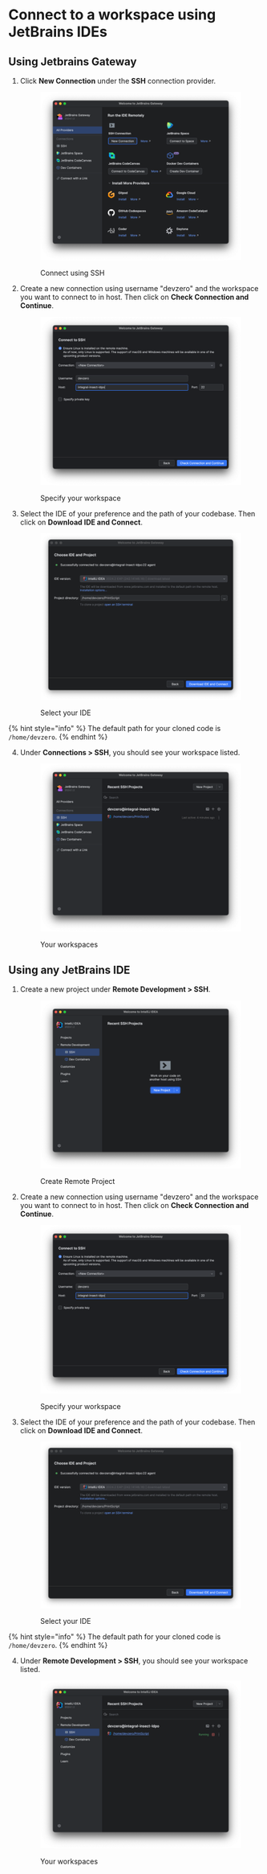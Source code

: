 # Connect to a workspace using JetBrains IDEs

## Using Jetbrains Gateway

1. Сlick **New Connection** under the **SSH** connection provider.
   <figure><img src="../../../.gitbook/assets/jetbrains-gateway-connect.png" alt=""><figcaption><p>Connect using SSH</p></figcaption></figure>

2. Create a new connection using username "devzero" and the workspace you want to connect to in host. Then click on **Check Connection and Continue**.
   <figure><img src="../../../.gitbook/assets/jetbrains-gateway-host-configuration.png" alt=""><figcaption><p>Specify your workspace</p></figcaption></figure>

3. Select the IDE of your preference and the path of your codebase. Then click on **Download IDE and Connect**.
   <figure><img src="../../../.gitbook/assets/jetbrains-gateway-ide-selection.png" alt=""><figcaption><p>Select your IDE</p></figcaption></figure>

{% hint style="info" %}
   The default path for your cloned code is `/home/devzero`.
{% endhint %}

4. Under **Connections > SSH**, you should see your workspace listed.
   <figure><img src="../../../.gitbook/assets/jetbrains-gateway-workspaces.png" alt=""><figcaption><p>Your workspaces</p></figcaption></figure>

## Using any JetBrains IDE

1. Create a new project under **Remote Development > SSH**.
   <figure><img src="../../../.gitbook/assets/jetbrains-remote-project.png" alt=""><figcaption><p>Create Remote Project</p></figcaption></figure>

2. Create a new connection using username "devzero" and the workspace you want to connect to in host. Then click on **Check Connection and Continue**.
   <figure><img src="../../../.gitbook/assets/jetbrains-gateway-host-configuration.png" alt=""><figcaption><p>Specify your workspace</p></figcaption></figure>

3. Select the IDE of your preference and the path of your codebase. Then click on **Download IDE and Connect**.
   <figure><img src="../../../.gitbook/assets/jetbrains-gateway-ide-selection.png" alt=""><figcaption><p>Select your IDE</p></figcaption></figure>

{% hint style="info" %}
The default path for your cloned code is `/home/devzero`.
{% endhint %}

4. Under **Remote Development > SSH**, you should see your workspace listed.
   <figure><img src="../../../.gitbook/assets/jetbrains-workspaces.png" alt=""><figcaption><p>Your workspaces</p></figcaption></figure>
